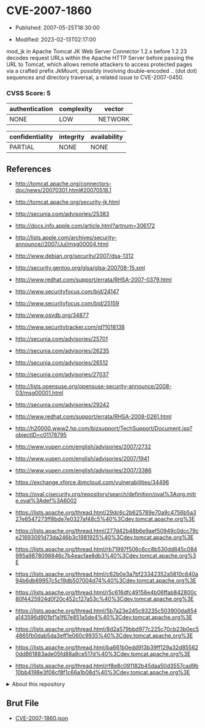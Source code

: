 # CVE-2007-1860

- Published: 2007-05-25T18:30:00

- Modified: 2023-02-13T02:17:00

mod_jk in Apache Tomcat JK Web Server Connector 1.2.x before 1.2.23 decodes request URLs within the Apache HTTP Server before passing the URL to Tomcat, which allows remote attackers to access protected pages via a crafted prefix JkMount, possibly involving double-encoded .. (dot dot) sequences and directory traversal, a related issue to CVE-2007-0450.

### CVSS Score: **5**

| authentication | complexity | vector |
| --- | --- | --- |
| NONE | LOW | NETWORK |

| confidentiality | integrity | availability |
| --- | --- | --- |
| PARTIAL | NONE | NONE |

## References

* http://tomcat.apache.org/connectors-doc/news/20070301.html#20070518.1

* http://tomcat.apache.org/security-jk.html

* http://secunia.com/advisories/25383

* http://docs.info.apple.com/article.html?artnum=306172

* http://lists.apple.com/archives/security-announce//2007/Jul/msg00004.html

* http://www.debian.org/security/2007/dsa-1312

* http://security.gentoo.org/glsa/glsa-200708-15.xml

* http://www.redhat.com/support/errata/RHSA-2007-0379.html

* http://www.securityfocus.com/bid/24147

* http://www.securityfocus.com/bid/25159

* http://www.osvdb.org/34877

* http://www.securitytracker.com/id?1018138

* http://secunia.com/advisories/25701

* http://secunia.com/advisories/26235

* http://secunia.com/advisories/26512

* http://secunia.com/advisories/27037

* http://lists.opensuse.org/opensuse-security-announce/2008-03/msg00001.html

* http://secunia.com/advisories/29242

* http://www.redhat.com/support/errata/RHSA-2008-0261.html

* http://h20000.www2.hp.com/bizsupport/TechSupport/Document.jsp?objectID=c01178795

* http://www.vupen.com/english/advisories/2007/2732

* http://www.vupen.com/english/advisories/2007/1941

* http://www.vupen.com/english/advisories/2007/3386

* https://exchange.xforce.ibmcloud.com/vulnerabilities/34496

* https://oval.cisecurity.org/repository/search/definition/oval%3Aorg.mitre.oval%3Adef%3A6002

* https://lists.apache.org/thread.html/29dc6c2b625789e70a9c4756b5a327e6547273ff8bde7e0327af48c5%40%3Cdev.tomcat.apache.org%3E

* https://lists.apache.org/thread.html/277d42b48b6e9aef50949c0dcc79ce21693091d73da246b3c1981925%40%3Cdev.tomcat.apache.org%3E

* https://lists.apache.org/thread.html/rb71997f506c6cc8b530dd845c084995a9878098846c7b4eacfae8db3%40%3Cdev.tomcat.apache.org%3E

* https://lists.apache.org/thread.html/c62b0e3a7bf23342352a5810c640a94b6db69957c5c19db507004d74%40%3Cdev.tomcat.apache.org%3E

* https://lists.apache.org/thread.html/r5c616dfc49156e4b06ffab842800c80f4425924d0f20c452c127a53c%40%3Cdev.tomcat.apache.org%3E

* https://lists.apache.org/thread.html/5b7a23e245c93235c503900da854a143596d901bf1a1f67e851a5de4%40%3Cdev.tomcat.apache.org%3E

* https://lists.apache.org/thread.html/8d2a579bbd977c225c70cb23b0ec54865fb0dab5da3eff1e060c9935%40%3Cdev.tomcat.apache.org%3E

* https://lists.apache.org/thread.html/ba661b0edd913b39ff129a32d855620dd861883ade05fd88a8ce517d%40%3Cdev.tomcat.apache.org%3E

* https://lists.apache.org/thread.html/rf8e8c091182b45daa50d3557cad9b10bb4198e3f08cf8f1c66a1b08d%40%3Cdev.tomcat.apache.org%3E

<details>
<summary>About this repository</summary> 

  This repository is part of the project [Live Hack CVE](https://github.com/Live-Hack-CVE). Main website can be found [www.live-hack.org](https://www.live-hack.org) 
  
  Made by [Sn0wAlice](https://github.com/Sn0wAlice) for the people that care about security and need to have a feed of the latest CVEs. Hope you enjoy it, don't forget to star the repo and follow me on [Twitter](https://twitter.com/Sn0wAlice) and [Github](https://github.com/Sn0wAlice). And that is my [personnal website](https://www.alice-snow.me/)

  - [Home Page](https://github.com/Live-Hack-CVE)
  - [Framework](https://github.com/Live-Hack-CVE/cve-framework)
  - [CVE database](https://github.com/Live-Hack-CVE/full_database)
  - [Changelog](https://github.com/Live-Hack-CVE/Changelog)
</details>

## Brut File

* [CVE-2007-1860.json](https://raw.githubusercontent.com/Live-Hack-CVE/full_database/main/cves/2007/CVE-2007-1860.json)

